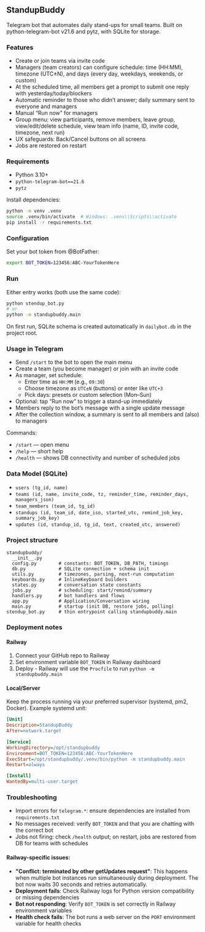 ## StandupBuddy

Telegram bot that automates daily stand-ups for small teams. Built on python-telegram-bot v21.6 and pytz, with SQLite for storage.

### Features
- Create or join teams via invite code
- Managers (team creators) can configure schedule: time (HH:MM), timezone (UTC±N), and days (every day, weekdays, weekends, or custom)
- At the scheduled time, all members get a prompt to submit one reply with yesterday/today/blockers
- Automatic reminder to those who didn’t answer; daily summary sent to everyone and managers
- Manual “Run now” for managers
- Group menu: view participants, remove members, leave group, view/edit/delete schedule, view team info (name, ID, invite code, timezone, next run)
- UX safeguards: Back/Cancel buttons on all screens
- Jobs are restored on restart

### Requirements
- Python 3.10+
- `python-telegram-bot==21.6`
- `pytz`

Install dependencies:
```bash
python -m venv .venv
source .venv/bin/activate  # Windows: .venv\\Scripts\\activate
pip install -r requirements.txt
```

### Configuration
Set your bot token from @BotFather:
```bash
export BOT_TOKEN=123456:ABC-YourTokenHere
```

### Run
Either entry works (both use the same code):
```bash
python stendup_bot.py
# or
python -m standupbuddy.main
```

On first run, SQLite schema is created automatically in `dailybot.db` in the project root.

### Usage in Telegram
- Send `/start` to the bot to open the main menu
- Create a team (you become manager) or join with an invite code
- As manager, set schedule:
  - Enter time as `HH:MM` (e.g., `09:30`)
  - Choose timezone as `UTC±N` (buttons) or enter like `UTC+3`
  - Pick days: presets or custom selection (Mon–Sun)
- Optional: tap “Run now” to trigger a stand-up immediately
- Members reply to the bot’s message with a single update message
- After the collection window, a summary is sent to all members and (also) to managers

Commands:
- `/start` — open menu
- `/help` — short help
- `/health` — shows DB connectivity and number of scheduled jobs

### Data Model (SQLite)
- `users (tg_id, name)`
- `teams (id, name, invite_code, tz, reminder_time, reminder_days, managers_json)`
- `team_members (team_id, tg_id)`
- `standups (id, team_id, date_iso, started_utc, remind_job_key, summary_job_key)`
- `updates (id, standup_id, tg_id, text, created_utc, answered)`

### Project structure
```
standupbuddy/
  __init__.py
  config.py        # constants: BOT_TOKEN, DB_PATH, timings
  db.py            # SQLite connection + schema init
  utils.py         # timezones, parsing, next-run computation
  keyboards.py     # InlineKeyboard builders
  states.py        # conversation state constants
  jobs.py          # scheduling: start/remind/summary
  handlers.py      # bot handlers and flows
  app.py           # Application/Conversation wiring
  main.py          # startup (init DB, restore jobs, polling)
stendup_bot.py     # thin entrypoint calling standupbuddy.main
```

### Deployment notes

#### Railway
1. Connect your GitHub repo to Railway
2. Set environment variable `BOT_TOKEN` in Railway dashboard
3. Deploy - Railway will use the `Procfile` to run `python -m standupbuddy.main`

#### Local/Server
Keep the process running via your preferred supervisor (systemd, pm2, Docker). Example systemd unit:
```ini
[Unit]
Description=StandupBuddy
After=network.target

[Service]
WorkingDirectory=/opt/standupbuddy
Environment=BOT_TOKEN=123456:ABC-YourTokenHere
ExecStart=/opt/standupbuddy/.venv/bin/python -m standupbuddy.main
Restart=always

[Install]
WantedBy=multi-user.target
```

### Troubleshooting
- Import errors for `telegram.*`: ensure dependencies are installed from `requirements.txt`
- No messages received: verify `BOT_TOKEN` and that you are chatting with the correct bot
- Jobs not firing: check `/health` output; on restart, jobs are restored from DB for teams with schedules

#### Railway-specific issues:
- **"Conflict: terminated by other getUpdates request"**: This happens when multiple bot instances run simultaneously during deployment. The bot now waits 30 seconds and retries automatically.
- **Deployment fails**: Check Railway logs for Python version compatibility or missing dependencies
- **Bot not responding**: Verify `BOT_TOKEN` is set correctly in Railway environment variables
- **Health check fails**: The bot runs a web server on the `PORT` environment variable for health checks

